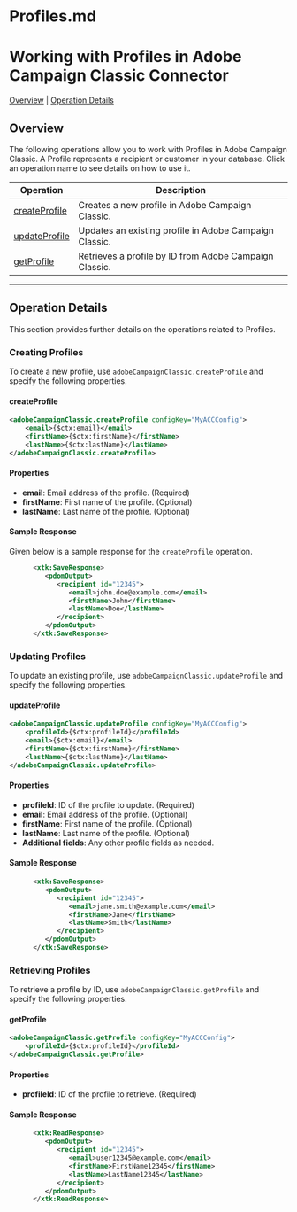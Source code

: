 # Profiles.md

# Working with Profiles in Adobe Campaign Classic Connector

[Overview](#overview) | [Operation Details](#operation-details)

## Overview

The following operations allow you to work with Profiles in Adobe Campaign Classic. A Profile represents a recipient or customer in your database. Click an operation name to see details on how to use it.

| Operation       | Description                              |
|-----------------|------------------------------------------|
| [createProfile](#creating-profiles)  | Creates a new profile in Adobe Campaign Classic. |
| [updateProfile](#updating-profiles)  | Updates an existing profile in Adobe Campaign Classic. |
| [getProfile](#retrieving-profiles)   | Retrieves a profile by ID from Adobe Campaign Classic. |

---

## Operation Details

This section provides further details on the operations related to Profiles.

### Creating Profiles

To create a new profile, use `adobeCampaignClassic.createProfile` and specify the following properties.

#### createProfile

```xml
<adobeCampaignClassic.createProfile configKey="MyACCConfig">
    <email>{$ctx:email}</email>
    <firstName>{$ctx:firstName}</firstName>
    <lastName>{$ctx:lastName}</lastName>
</adobeCampaignClassic.createProfile>
```

#### Properties

- **email**: Email address of the profile. (Required)
- **firstName**: First name of the profile. (Optional)
- **lastName**: Last name of the profile. (Optional)


#### Sample Response

Given below is a sample response for the `createProfile` operation.

```xml
      <xtk:SaveResponse>
         <pdomOutput>
            <recipient id="12345">
               <email>john.doe@example.com</email>
               <firstName>John</firstName>
               <lastName>Doe</lastName>
            </recipient>
         </pdomOutput>
      </xtk:SaveResponse>
```

### Updating Profiles

To update an existing profile, use `adobeCampaignClassic.updateProfile` and specify the following properties.

#### updateProfile

```xml
<adobeCampaignClassic.updateProfile configKey="MyACCConfig">
    <profileId>{$ctx:profileId}</profileId>
    <email>{$ctx:email}</email>
    <firstName>{$ctx:firstName}</firstName>
    <lastName>{$ctx:lastName}</lastName>
</adobeCampaignClassic.updateProfile>
```

#### Properties

- **profileId**: ID of the profile to update. (Required)
- **email**: Email address of the profile. (Optional)
- **firstName**: First name of the profile. (Optional)
- **lastName**: Last name of the profile. (Optional)
- **Additional fields**: Any other profile fields as needed.

#### Sample Response

```xml
      <xtk:SaveResponse>
         <pdomOutput>
            <recipient id="12345">
               <email>jane.smith@example.com</email>
               <firstName>Jane</firstName>
               <lastName>Smith</lastName>
            </recipient>
         </pdomOutput>
      </xtk:SaveResponse>
```

### Retrieving Profiles

To retrieve a profile by ID, use `adobeCampaignClassic.getProfile` and specify the following properties.

#### getProfile

```xml
<adobeCampaignClassic.getProfile configKey="MyACCConfig">
    <profileId>{$ctx:profileId}</profileId>
</adobeCampaignClassic.getProfile>
```

#### Properties

- **profileId**: ID of the profile to retrieve. (Required)

#### Sample Response

```xml
      <xtk:ReadResponse>
         <pdomOutput>
            <recipient id="12345">
               <email>user12345@example.com</email>
               <firstName>FirstName12345</firstName>
               <lastName>LastName12345</lastName>
            </recipient>
         </pdomOutput>
      </xtk:ReadResponse>
```
